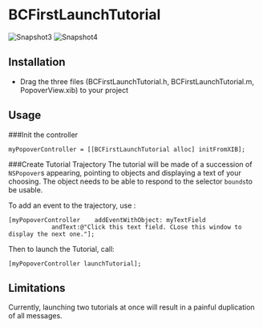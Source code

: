 BCFirstLaunchTutorial
=====================

![Snapshot3](https://raw.github.com/bertrand-caron/BCFirstLaunchTutorial/master/Snapshots/Snapshot3.png)
![Snapshot4](https://raw.github.com/bertrand-caron/BCFirstLaunchTutorial/master/Snapshots/Snapshot4.png)

Installation
------------

- Drag the three files (BCFirstLaunchTutorial.h, BCFirstLaunchTutorial.m, PopoverView.xib) to your project


Usage
-----

###Init the controller
```
myPopoverController = [[BCFirstLaunchTutorial alloc] initFromXIB];
```

###Create Tutorial Trajectory
The tutorial will be made of a succession of `NSPopover`s appearing, pointing to objects and displaying a text of your choosing.
The object needs to be able to respond to the selector `bounds`to be usable.

To add an event to the trajectory, use :
```
[myPopoverController 	addEventWithObject: myTextField
			andText:@"Click this text field. CLose this window to display the next one."];
```

Then to launch the Tutorial, call:
```
[myPopoverController launchTutorial];
```
Limitations
-----------

Currently, launching two tutorials at once will result in a painful duplication of all messages.
